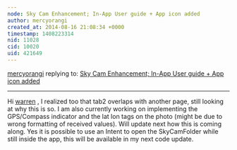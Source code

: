```yaml
---
node: Sky Cam Enhancement; In-App User guide + App icon added
author: mercyorangi
created_at: 2014-08-16 21:08:34 +0000
timestamp: 1408223314
nid: 11028
cid: 10020
uid: 421649
---
```




[mercyorangi](../profile/mercyorangi) replying to: [Sky Cam Enhancement; In-App User guide + App icon added](../notes/mercyorangi/08-10-2014/sky-cam-enhancement-user-guide-app-icon-added)

----
Hi [warren](/profile/warren) , I realized too that tab2 overlaps with another page, still looking at why this is so. I am also currently working on implementing the GPS/Compass indicator and the lat lon tags on the photo (might be due to wrong formatting of received values). Will update next how this is coming along.
Yes it is possible to use an Intent to open the SkyCamFolder while still inside the app, this will be available in my next code update. 
 